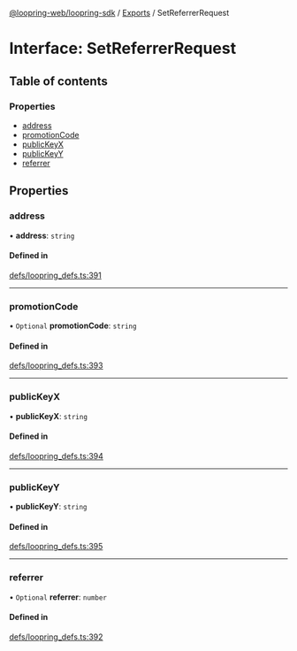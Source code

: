 [@loopring-web/loopring-sdk](../README.md) / [Exports](../modules.md) / SetReferrerRequest

# Interface: SetReferrerRequest

## Table of contents

### Properties

- [address](SetReferrerRequest.md#address)
- [promotionCode](SetReferrerRequest.md#promotioncode)
- [publicKeyX](SetReferrerRequest.md#publickeyx)
- [publicKeyY](SetReferrerRequest.md#publickeyy)
- [referrer](SetReferrerRequest.md#referrer)

## Properties

### address

• **address**: `string`

#### Defined in

[defs/loopring_defs.ts:391](https://github.com/Loopring/loopring_sdk/blob/a4b843d/src/defs/loopring_defs.ts#L391)

___

### promotionCode

• `Optional` **promotionCode**: `string`

#### Defined in

[defs/loopring_defs.ts:393](https://github.com/Loopring/loopring_sdk/blob/a4b843d/src/defs/loopring_defs.ts#L393)

___

### publicKeyX

• **publicKeyX**: `string`

#### Defined in

[defs/loopring_defs.ts:394](https://github.com/Loopring/loopring_sdk/blob/a4b843d/src/defs/loopring_defs.ts#L394)

___

### publicKeyY

• **publicKeyY**: `string`

#### Defined in

[defs/loopring_defs.ts:395](https://github.com/Loopring/loopring_sdk/blob/a4b843d/src/defs/loopring_defs.ts#L395)

___

### referrer

• `Optional` **referrer**: `number`

#### Defined in

[defs/loopring_defs.ts:392](https://github.com/Loopring/loopring_sdk/blob/a4b843d/src/defs/loopring_defs.ts#L392)
